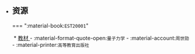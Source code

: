 - ## 资源

  === ":material-book:`EST20001`"  

  ​    * [ 教材 ](http://api.cqu-openlib.cn/file?key=iBMsZ31tzxhe) - :material-format-quote-open:`量子力学` - :material-account:`周世勋` - :material-printer:`高等教育出版社`  
  